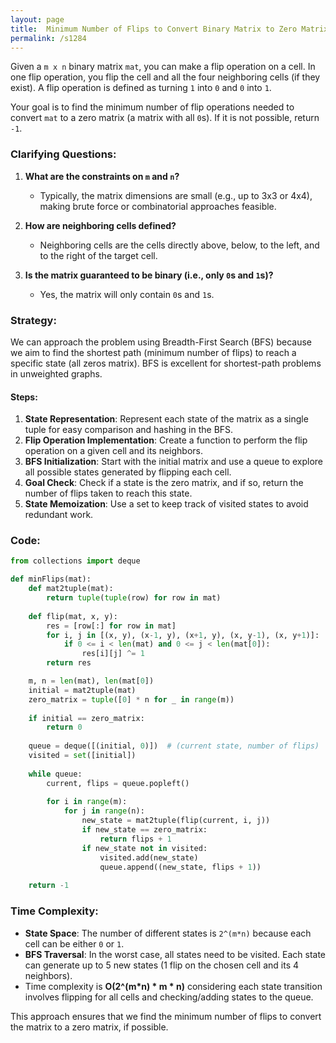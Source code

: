 ```yaml
---
layout: page
title:  Minimum Number of Flips to Convert Binary Matrix to Zero Matrix-out
permalink: /s1284
---
```

Given a `m x n` binary matrix `mat`, you can make a flip operation on a cell. In one flip operation, you flip the cell and all the four neighboring cells (if they exist). A flip operation is defined as turning `1` into `0` and `0` into `1`.

Your goal is to find the minimum number of flip operations needed to convert `mat` to a zero matrix (a matrix with all `0`s). If it is not possible, return `-1`.

### Clarifying Questions:
1. **What are the constraints on `m` and `n`?**
   - Typically, the matrix dimensions are small (e.g., up to 3x3 or 4x4), making brute force or combinatorial approaches feasible.
   
2. **How are neighboring cells defined?**
   - Neighboring cells are the cells directly above, below, to the left, and to the right of the target cell.

3. **Is the matrix guaranteed to be binary (i.e., only `0`s and `1`s)?**
   - Yes, the matrix will only contain `0`s and `1`s.

### Strategy:
We can approach the problem using Breadth-First Search (BFS) because we aim to find the shortest path (minimum number of flips) to reach a specific state (all zeros matrix). BFS is excellent for shortest-path problems in unweighted graphs.

#### Steps:
1. **State Representation**: Represent each state of the matrix as a single tuple for easy comparison and hashing in the BFS.
2. **Flip Operation Implementation**: Create a function to perform the flip operation on a given cell and its neighbors.
3. **BFS Initialization**: Start with the initial matrix and use a queue to explore all possible states generated by flipping each cell.
4. **Goal Check**: Check if a state is the zero matrix, and if so, return the number of flips taken to reach this state.
5. **State Memoization**: Use a set to keep track of visited states to avoid redundant work.

### Code:
```python
from collections import deque

def minFlips(mat):
    def mat2tuple(mat):
        return tuple(tuple(row) for row in mat)
    
    def flip(mat, x, y):
        res = [row[:] for row in mat]
        for i, j in [(x, y), (x-1, y), (x+1, y), (x, y-1), (x, y+1)]:
            if 0 <= i < len(mat) and 0 <= j < len(mat[0]):
                res[i][j] ^= 1
        return res

    m, n = len(mat), len(mat[0])
    initial = mat2tuple(mat)
    zero_matrix = tuple([0] * n for _ in range(m))
    
    if initial == zero_matrix:
        return 0
    
    queue = deque([(initial, 0)])  # (current state, number of flips)
    visited = set([initial])
    
    while queue:
        current, flips = queue.popleft()
        
        for i in range(m):
            for j in range(n):
                new_state = mat2tuple(flip(current, i, j))
                if new_state == zero_matrix:
                    return flips + 1
                if new_state not in visited:
                    visited.add(new_state)
                    queue.append((new_state, flips + 1))
    
    return -1
```

### Time Complexity:
- **State Space**: The number of different states is `2^(m*n)` because each cell can be either `0` or `1`.
- **BFS Traversal**: In the worst case, all states need to be visited. Each state can generate up to 5 new states (1 flip on the chosen cell and its 4 neighbors).
- Time complexity is **O(2^(m*n) * m * n)** considering each state transition involves flipping for all cells and checking/adding states to the queue.

This approach ensures that we find the minimum number of flips to convert the matrix to a zero matrix, if possible.